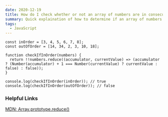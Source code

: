 ```yaml
---
date: 2020-12-19
title: How do I check whether or not an array of numbers are in consecutive order using JavaScript?
summary: Quick explaination of how to determine if an array of numbers are in consecutive order
tags:
  - JavaScript
---
```


```
const inOrder = [3, 4, 5, 6, 7, 8];
const outOfOrder = [14, 34, 2, 3, 10, 18];

function checkIfInOrder(numbers) {
  return !!numbers.reduce((accumulator, currentValue) => (accumulator ? (Number(accumulator) + 1 === Number(currentValue) ? currentValue : false) : false));
}

console.log(checkIfInOrder(inOrder)); // true
console.log(checkIfInOrder(outOfOrder)); // false
```

### Helpful Links

[MDN: Array.prototype.reduce()](https://developer.mozilla.org/en-US/docs/Web/JavaScript/Reference/Global_Objects/Array/reduce)
